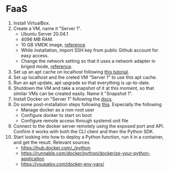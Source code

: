 # FaaS

1. Install VirtualBox.
2. Create a VM, name it "Server 1".
	- Ubuntu Server 20.04.1
	- 4096 MB RAM.
	- 10 GB VMDK image, [reference](https://superuser.com/a/440384).
	- While installation, import SSH key from public Github account for easy access.
	- Change the network setting so that it uses a network adapter in briged mode, [reference](https://www.nakivo.com/blog/virtualbox-network-setting-guide/).
2. Set up an apt cache on localhost following [this tutorial](https://askubuntu.com/a/3507).
3. Set up localhost and the creted VM "Server 1" to use this apt cache.
4. Run an apt update, apt upgrade so that everything is up-to-date.
5. Shutdown the VM and take a snapshot of it at this moment, so that similar VMs can be created easily. Name it "Snapshot 1".
6. Install Docker on "Server 1" following the [docs](https://docs.docker.com/engine/install/ubuntu).
7. Do some post-installation steps following [this](https://docs.docker.com/engine/install/linux-postinstall/). Especially the following
	- Manage docker as a non-root user
	- Configure docker to start on boot
	- Configure remote access through systemd unit file
8. Connect to the docker server remotely using the exposed port and API. Confirm it works with both the CLI client and then the Python SDK.
9. Start looking into how to deploy a Python function, run it in a container, and get the result. Relevant sources
	- https://hub.docker.com/_/python
	- https://runnable.com/docker/python/dockerize-your-python-application
	- https://vsupalov.com/docker-env-vars/

